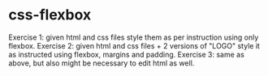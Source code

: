 # css-flexbox
Exercise 1: given html and css files style them as per instruction using only flexbox.
Exercise 2: given html and css files + 2 versions of "LOGO" style it as instructed using flexbox, margins and padding.
Exercise 3: same as above, but also might be necessary to edit html as well.